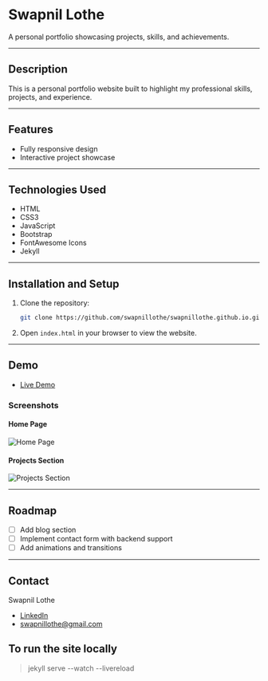 
# **Swapnil Lothe**

A personal portfolio showcasing projects, skills, and achievements.

---

## **Description**
This is a personal portfolio website built to highlight my professional skills, projects, and experience.

---

## **Features**
- Fully responsive design
- Interactive project showcase

---

## **Technologies Used**
- HTML
- CSS3
- JavaScript
- Bootstrap
- FontAwesome Icons
- Jekyll

---

## **Installation and Setup**
1. Clone the repository:
   ```bash
   git clone https://github.com/swapnillothe/swapnillothe.github.io.git
   ```
2. Open `index.html` in your browser to view the website.

---

## **Demo**
- [Live Demo](https://swapnillothe.github.io)

### **Screenshots**
#### Home Page
![Home Page](assets/screenshots/home.png)

#### Projects Section
![Projects Section](assets/screenshots/projects.png)

---

## **Roadmap**
- [ ] Add blog section
- [ ] Implement contact form with backend support
- [ ] Add animations and transitions

---

## **Contact**
Swapnil Lothe  
- [LinkedIn](https://www.linkedin.com/in/swapnillothe/)  
- swapnillothe@gmail.com  


## To run the site locally
> jekyll serve --watch --livereload
